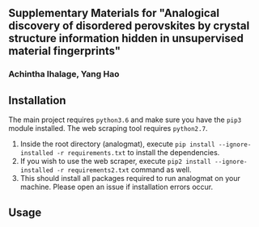 ## Supplementary Materials for "Analogical discovery of disordered perovskites by crystal structure information hidden in unsupervised material fingerprints"

### Achintha Ihalage, Yang Hao

## Installation

The main project requires `python3.6` and make sure you have the `pip3` module installed. The web scraping tool requires `python2.7`.

1. Inside the root directory (analogmat), execute `pip install --ignore-installed -r requirements.txt` to install the dependencies.
2. If you wish to use the web scraper, execute  `pip2 install --ignore-installed -r requirements2.txt` command as well.
3. This should install all packages required to run analogmat on your machine. Please open an issue if installation errors occur.

## Usage 

